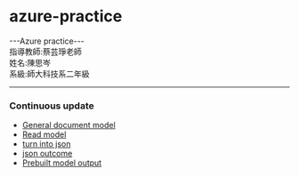# azure-practice

<div>---Azure practice---</div>
<div>指導教師:蔡芸琤老師</div>
<div>姓名:陳思岑</div>
<div>系級:師大科技系二年級</div>

<hr></hr>

<h3>Continuous update</h3>

<ul>
  <li><a href="https://github.com/ssutsen/azure-practice/blob/main/form_recognizer_quickstart.py">General document model</a></li>

  <li><a href="https://github.com/ssutsen/azure-practice/blob/main/form_recognizer_quickstart2.py">Read model</a></li>

  <li><a href="https://github.com/ssutsen/azure-practice/blob/main/practice-j.py">turn into json</a></li>
<li><a href="https://github.com/ssutsen/azure-practice/blob/main/output.json">json outcome</a></li>
<li><a href="https://github.com/ssutsen/azure-practice/blob/main/form_recognizer_quickstart3.py">Prebuilt model output</a></li>
</ul>
